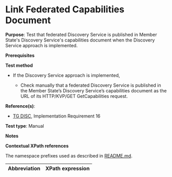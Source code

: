# Link Federated Capabilities Document

**Purpose**: Test that federated Discovery Service is published in Member State's Discovery Service's capabilities document when the Discovery Service approach is implemented.

**Prerequisites**

**Test method**

* If the Discovery Service approach is implemented,

    * Check manually that a federated Discovery Service is published in the Member State’s Discovery Service’s capabilities document as the URL of its HTTP/KVP/GET GetCapabilities request.

**Reference(s)**:
* [TG DISC](http://inspire.ec.europa.eu/id/ats/discovery-service/3.1/csw-iso-ap/README#ref_TG_DISC), Implementation Requirement 16

**Test type**: Manual

**Notes**


**Contextual XPath references**

The namespace prefixes used as described in [README.md](http://inspire.ec.europa.eu/id/ats/discovery-service/3.1/csw-iso-ap/README#namespaces).

Abbreviation                                               |  XPath expression
---------------------------------------------------------- | -------------------------------------------------------------------------

